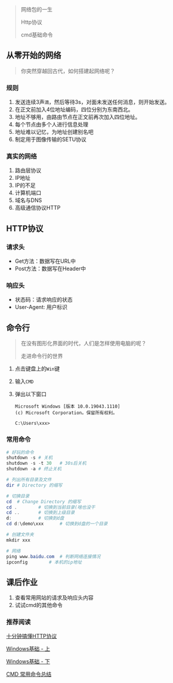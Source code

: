 > 网络包的一生
>
> Http协议
>
> cmd基础命令

## 从零开始的网络

> 你突然穿越回古代，如何搭建起网络呢？

### 规则

1. 发送连续3声`滴`，然后等待3s，对面未发送任何消息，则开始发送。
2. 在正文前加入4位地址编码，四位分别为东南西北。
3. 地址不够用，由路由节点在正文前再次加入四位地址。
4. 每个节点由多个人进行信息处理
5. 地址难以记忆，为地址创建别名吧
6. 制定用于图像传输的SETU协议

### 真实的网络

1. 路由层协议
2. IP地址
3. IP的不足
4. 计算机端口
5. 域名与DNS
6. 高级通信协议HTTP

## HTTP协议

### 请求头

- Get方法：数据写在URL中
- Post方法：数据写在Header中

### 响应头

- 状态码：请求响应的状态
- User-Agent: 用户标识

## 命令行

> 在没有图形化界面的时代，人们是怎样使用电脑的呢？
>
> 走进命令行的世界


1. 点击键盘上的`Win`键

2. 输入`CMD`

3. 弹出以下窗口

   ```
   Microsoft Windows [版本 10.0.19043.1110]
   (c) Microsoft Corporation。保留所有权利。
   
   C:\Users\xxx>
   ```

### 常用命令

```powershell
# 好玩的命令
shutdown -s # 关机
shutdown -s -t 30	# 30s后关机
shutdown -a	# 终止关机

# 列出所有目录及文件
dir	# Directory 的缩写

# 切换目录 
cd 	# Change Directory 的缩写
cd .		# 切换到当前目录(啥也没干
cd ..		# 切换到上级目录
d:			# 切换到d盘
cd d:\demo\xxx		# 切换到d盘的一个目录

# 创建文件夹
mkdir xxx

# 网络
ping www.baidu.com	# 判断网络连接情况
ipconfig		# 本机的ip地址
```

## 课后作业

1. 查看常用网站的请求及响应头内容
2. 试试cmd的其他命令

### 推荐阅读

[十分钟搞懂HTTP协议](https://zhuanlan.zhihu.com/p/72616216)

[Windows基础 - 上](https://zhuanlan.zhihu.com/p/87943356)

[Windows基础 - 下](https://zhuanlan.zhihu.com/p/88143812)

[CMD 常用命令总结](https://zhuanlan.zhihu.com/p/415002296)

